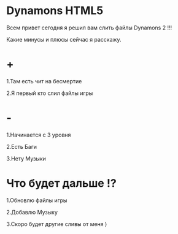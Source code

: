 # Dynamons HTML5
Всем привет сегодня я решил вам слить файлы Dynamons 2 !!!

Какие минусы и плюсы сейчас я расскажу.

# + 
1.Там есть чит на бесмертие

2.Я первый кто слил файлы игры

# - 
1.Начинается с 3 уровня

2.Есть Баги

3.Нету Музыки

# Что будет дальше !?
1.Обновлю файлы игры

2.Добавлю Музыку

3.Скоро будет другие сливы от меня )
